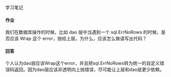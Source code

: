 学习笔记

#### 作业
我们在数据库操作的时候，比如 dao 层中当遇到一个 sql.ErrNoRows 的时候，是否应该 Wrap 这个 error，抛给上层。为什么，应该怎么做请写出代码？

#### 回答
个人认为dao层应该Wrap这个error，并且把sql.ErrNoRows转为统一的自定义错误码返回。因为dao层应该非透明向上抛错误，尽可能让上层和dao层更少依赖。